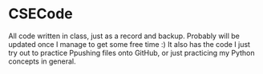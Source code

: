 # CSECode
 All code written in class, just as a record and backup. Probably will be updated once I manage to get some free time :)
It also has the code I just try out to practice Ppushing files onto GitHub, or just practicing my Python concepts in general.

